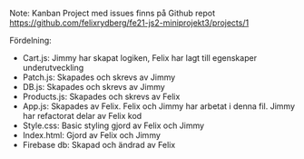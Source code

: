 Note: Kanban Project med issues finns på Github repot
https://github.com/felixrydberg/fe21-js2-miniprojekt3/projects/1

Fördelning:

- Cart.js: Jimmy har skapat logiken, Felix har lagt till egenskaper underutveckling
- Patch.js: Skapades och skrevs av Jimmy
- DB.js: Skapades och skrevs av Jimmy
- Products.js: Skapades och skrevs av Felix
- App.js: Skapades av Felix. Felix och Jimmy har arbetat i denna fil. Jimmy har refactorat delar av Felix kod
- Style.css: Basic styling gjord av Felix och Jimmy
- Index.html: Gjord av Felix och Jimmy
- Firebase db: Skapad och ändrad av Felix
